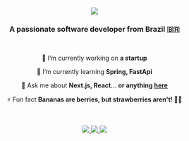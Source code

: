 <h1 align="center">
    <img src="https://readme-typing-svg.herokuapp.com/?font=Righteous&size=35&center=true&vCenter=true&width=500&height=70&duration=4000&lines=Hi+There!+👋;+I'm+Gabriel+Nunes!;" />
</h1>

<h3 align="center">A passionate software developer from Brazil 🇧🇷</h3>

<br/>

<div align="center">
  
   🔭 I’m currently working on **a startup**
   
   🌱 I’m currently learning **Spring, FastApi**
  
  💬 Ask me about **Next.js, React... or anything [here](https://github.com/gabrielnalmeida/gabrielnalmeida/issues)**
  
  ⚡ Fun fact **Bananas are berries, but strawberries aren't! 🍌🍓**
  
</div>

<br>

<p align="center">
  <a href="https://github.com/anuraghazra/github-readme-stats#gh-dark-mode-only">
    <img src="https://github-readme-stats.vercel.app/api?username=gabrielnalmeida&hide_border=true&show_icons=true&theme=dark#gh-dark-mode-only" >
  </a>
  <a href="https://github.com/anuraghazra/github-readme-stats#gh-light-mode-only">
    <img src="https://github-readme-stats.vercel.app/api?username=gabrielnalmeida&hide_border=true&show_icons=true&theme=default#gh-light-mode-only" >
  </a>
  <a href="https://git.io/streak-stats">
    <img src="https://streak-stats.demolab.com?user=gabrielnalmeida&theme=dark&hide_border=true&card_width=460&hide_longest_streak=true" >
  </a>
</p>
